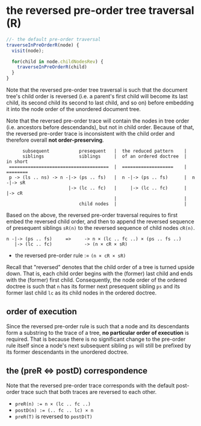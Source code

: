
<!-- ======================================================================= -->
# the reversed pre-order tree traversal (R)

```js
//- the default pre-order traversal
traverseInPreOrderR(node) {
  visit(node);

  for(child in node.childNodesRev) {
    traverseInPreOrderR(child)
  }
}
```

Note that the reversed pre-order tree traversal is such that the document tree's
child order is reversed (i.e. a parent's first child will become its last child,
its second child its second to last child, and so on) before embedding it into
the node order of the unordered document tree.

Note that the reversed pre-order trace will contain the nodes in tree order
(i.e. ancestors before descendands), but not in child order. Because of that,
the reversed pre-order trace is inconsistent with the child order and therefore
overall **not order-preserving**.

```
      subsequent           presequent   |  the reduced pattern    |
      siblings             siblings     |  of an ordered doctree  |  in short
 =====================================  |  ===================    |  ========
 p -> (ls .. ns) -> n -|-> (ps .. fs)   |  n -|-> (ps .. fs)      |  n -|-> sR
                       |-> (lc .. fc)   |     |-> (lc .. fc)      |     |-> cR
                                        |                         |
                           child nodes  |                         |
```

Based on the above, the reversed pre-order traversal requires to first embed
the reversed child order, and then to append the reversed sequence of presequent
siblings `sR(n)` to the reversed sequence of child nodes `cR(n)`.

```
n -|-> (ps .. fs)     =>     -> n × (lc .. fc ..) × (ps .. fs ..)
   |-> (lc .. fc)            -> (n × cR × sR)
```

* the reversed pre-order rule := `(n × cR × sR)`

Recall that "reversed" denotes that the child order of a tree is turned upside
down. That is, each child order begins with the (former) last child and ends
with the (former) first child. Consequently, the node order of the ordered
doctree is such that `n` has its former next presequent sibling `ps` and its
former last child `lc` as its child nodes in the ordered doctree.

<!-- ======================================================================= -->
## order of execution

Since the reversed pre-order rule is such that a node and its descendants
form a substring to the trace of a tree, **no particular order of execution**
is required. That is because there is no significant change to the pre-order
rule itself since a node's next subsequent sibling `ps` will still be prefixed
by its former descendants in the unordered doctree.

<!-- ======================================================================= -->
## the (preR <=> postD) correspondence

Note that the reversed pre-order trace corresponds with the default post-order
trace such that both traces are reversed to each other.

* `preR(n) := n × (lc .. fc ..)`
* `postD(n) := (.. fc .. lc) × n `
* `preR(T)` is reversed to `postD(T)`
